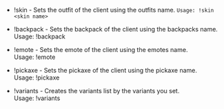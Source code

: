 * !skin - Sets the outfit of the client using the outfits name.
``Usage: !skin <skin name>``

* !backpack - Sets the backpack of the client using the backpacks name.     
Usage: !backpack <backpack name>

* !emote - Sets the emote of the client using the emotes name.              
Usage: !emote <emote name>

* !pickaxe - Sets the pickaxe of the client using the pickaxe name.         
Usage: !pickaxe <pickaxe name>

* !variants - Creates the variants list by the variants you set.            
Usage: !variants <CID> <style type> <integer>

* !purpleskull - Sets the outfit of the client to Purple Skull Trooper.     
Usage: !purpleskull

* !purpleportal - Sets the backpack of the client to Purple Ghost Portal.   
Usage: !purpleportal

* !checkeredrenegade - Sets the outfit of the client to Checkered Renegade. 
Usage: !checkeredrenegade

* !banner - Sets the banner of the client.                                  
Usage: !banner <icon> <colour> <level>

* CID_ - Sets the outfit of the client using CID.                           
Usage: <CID>

* BID_ Sets the backpack of the client using BID.                           
Usage: <BID>

* PICKAXE_ID_ - Sets the pickaxe of the client using PICKAXE_ID.            
Usage: <PICKAXE_ID>

* EID_ - Sets the emote of the client using EID.                            
Usage: <EID>

* !stop - Clears/stops the emote currently playing.                         
Usage: !stop

* !help - Displays a link to this webpage.                                  
Usage: !help

* !legacypickaxe - Sets the pickaxe of the client using Pickaxe_            
Usage: !legacypickaxe <pickaxe>

* !ready - Sets the readiness of the client to ready.                       
Usage: !ready

* !unready - Sets the readiness of the client to unready.                   
Usage: !unready

* !bp - Sets the battlepass info of the client.                             
Usage: !bp <level> <xp boost> <friend xp boost>

* !point - Sets pickaxe using PICKAXE_ID & does 'Point it Out'              
Usage: !point <PICKAXE_ID>

* !searchpoint - Sets pickaxe using pickaxe name & does 'Point it Out'      
Usage: !searchpoint <pickaxe name>

* !echo - Sends message to party chat with the given content.               
Usage: !echo <message> 